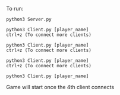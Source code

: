 To run:
````
python3 Server.py

python3 Client.py [player_name]
ctrl+z (To connect more clients)

python3 Client.py [player_name]
ctrl+z (To connect more clients)

python3 Client.py [player_name]
ctrl+z (To connect more clients)

python3 Client.py [player_name]
````
Game will start once the 4th client connects
